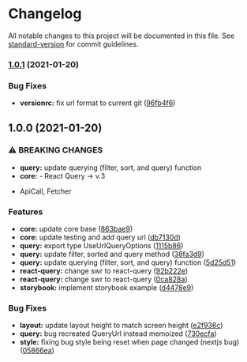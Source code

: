 # Changelog

All notable changes to this project will be documented in this file. See [standard-version](https://github.com/conventional-changelog/standard-version) for commit guidelines.

### [1.0.1](https://github.com/chornos13/nextjs-concept/compare/v1.0.0...v1.0.1) (2021-01-20)

### Bug Fixes

- **versionrc:** fix url format to current git ([96fb4f6](https://github.com/chornos13/nextjs-concept/commits/96fb4f62e015ea87ca6e36c621970abf3aa3ddad))

## 1.0.0 (2021-01-20)


### ⚠ BREAKING CHANGES

* **query:** update querying (filter, sort, and query) function
* **core:** - React Query -> v.3
- ApiCall, Fetcher

### Features

* **core:** update core base ([863bae9](https://github.com/mokkapps/changelog-generator-demo/commits/863bae950676e765f9f313cdc3563018a9cc71c4))
* **core:** update testing and add query url ([db7130d](https://github.com/mokkapps/changelog-generator-demo/commits/db7130d9647bfe324fa73e2bde8073f20282eb3d))
* **query:** export type UseUrlQueryOptions ([1115b86](https://github.com/mokkapps/changelog-generator-demo/commits/1115b86267c01149f4a53fd5386ac649e2d7b468))
* **query:** update filter, sorted and query method ([38fa3d9](https://github.com/mokkapps/changelog-generator-demo/commits/38fa3d95ac750ca4f7be7786da28a4e4cb2aaa52))
* **query:** update querying (filter, sort, and query) function ([5d25d51](https://github.com/mokkapps/changelog-generator-demo/commits/5d25d51a5c5fe2e1062f70171f46ffefb5d49f58))
* **react-query:** change swr to react-query ([92b222e](https://github.com/mokkapps/changelog-generator-demo/commits/92b222eb579b005e770f4a5b4608a86a81248660))
* **react-query:** change swr to react-query ([0ca828a](https://github.com/mokkapps/changelog-generator-demo/commits/0ca828a615b0a6c916c05b4c5be0f22dbbb58abc))
* **storybook:** implement storybook example ([d4478e9](https://github.com/mokkapps/changelog-generator-demo/commits/d4478e909cf7092192dd70498d89af737491e48c))


### Bug Fixes

* **layout:** update layout height to match screen height ([e2f936c](https://github.com/mokkapps/changelog-generator-demo/commits/e2f936c67fbab8223e52a3f3004a9ec9f7d28135))
* **query:** bug recreated QueryUrl instead memoized ([730ecfa](https://github.com/mokkapps/changelog-generator-demo/commits/730ecfaf5a8c58692e7356cf919dfe668ff9a189))
* **style:** fixing bug style being reset when page changed (nextjs bug) ([05866ea](https://github.com/mokkapps/changelog-generator-demo/commits/05866ea61f251cee1534162fc08914238ff4e654))
